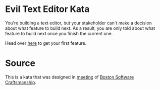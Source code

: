 Evil Text Editor Kata
=====================
You're building a text editor, but your stakeholder can't make a decision about what feature to build next.  As a result, you are only told about what feature to build next once you finish the current one.

Head over [here](http://blog.colinwilliams.name/EvilEditorKata) to get your first feature.

Source
======
This is a kata that was designed in [meeting](http://www.meetup.com/Boston-Software-Craftsmanship/events/199213932/) of [Boston Software Craftsmanship](http://www.meetup.com/Boston-Software-Craftsmanship/).
